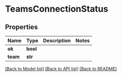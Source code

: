 # TeamsConnectionStatus


## Properties

Name | Type | Description | Notes
------------ | ------------- | ------------- | -------------
**ok** | **bool** |  | 
**team** | **str** |  | 

[[Back to Model list]](../#documentation-for-models) [[Back to API list]](../#documentation-for-api-endpoints) [[Back to README]](../)


